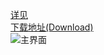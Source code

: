 [详见](https://gitee.com/ying32/govcl/wikis/UI%E8%AE%BE%E8%AE%A1%E5%99%A8)  
[下载地址(Download)](https://gitee.com/ying32/govcl/attach_files)  
![主界面](https://raw.githubusercontent.com/ying32/govcl/master/UIDesigner/main.png)     